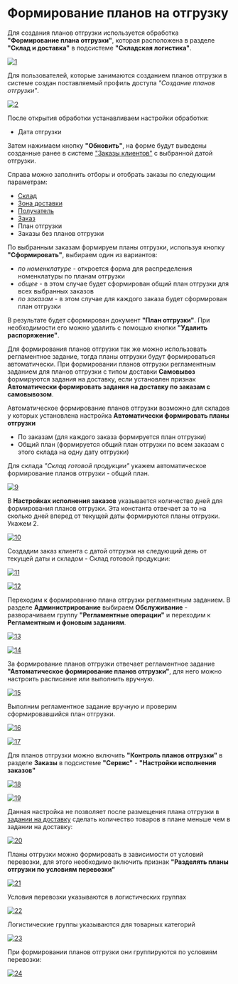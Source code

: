 # Формирование планов на отгрузку

Для создания планов отгрузки используется обработка **"Формирование плана отгрузки"**, которая расположена в разделе **"Склад и доставка"** в подсистеме **"Складская логистика"**.

[![1][1]][1]

Для пользователей, которые занимаются созданием планов отгрузки в системе создан поставляемый профиль доступа *"Создание планов отгрузки"*.

[![2][2]][2]

После открытия обработки устанавливаем настройки обработки:

- Дата отгрузки

Затем нажимаем кнопку **"Обновить"**, на форме будут выведены созданные ранее в системе ["Заказы клиентов"](../../FormationOfOrders/CustomerOrder.md) с выбранной датой отгрузки.

Справа можно заполнить отборы и отобрать заказы по следующим параметрам:

- [Склад](../../../../CommonInformation/Warehouse.md)
- [Зона доставки](../../../../CommonInformation/ZoneOfDelivery.md)
- [Получатель](../../../../CommonInformation/Contractor.md)
- [Заказ](../../FormationOfOrders/CustomerOrder.md)
- План отгрузки
- Заказы без планов отгрузки

По выбранным заказам формируем планы отгрузки, используя кнопку **"Сформировать"**, выбираем один из вариантов:

- *по номенклатуре* - откроется форма для распределения номенклатуры по планам отгрузки
- *общее* - в этом случае будет сформирован общий план отгрузки для всех выбранных заказов
- *по заказам* - в этом случае для каждого заказа будет сформирован план отгрузки

В результате будет сформирован документ **"План отгрузки"**. При необходимости его можно удалить с помощью кнопки **"Удалить распоряжение"**.

Для формирования планов отгрузки так же можно использовать регламентное задание, тогда планы отгрузки будут формироваться автоматически. При формировании планов отгрузки регламентным заданием для планов отгрузки с типом доставки **Самовывоз** формируются задания на доставку, если установлен признак **Автоматически формировать задания на доставку по заказам с самовывозом**.

Автоматическое формирование планов отгрузки возможно для складов у которых установлена настройка **Автоматически формировать планы отгрузки**

- По заказам (для каждого заказа формируется план отгрузки)
- Общий план (формируется общий план отгрузки по всем заказам с этого склада на одну дату отгрузки)

Для склада *"Склад готовой продукции"* укажем автоматическое формирование планов отгрузки - общий план.

[![9][9]][9]

В **Настройках исполнения заказов** указывается количество дней для формирования планов отгрузки. Эта константа отвечает за то на сколько дней вперед от текущей даты формируются планы отгрузки. Укажем 2.

[![10][10]][10]

Создадим заказ клиента с датой отгрузки на следующий день от текущей даты и складом - Склад готовой продукции:

[![11][11]][11]

[![12][12]][12]

Переходим к формированию плана отгрузки регламентным заданием. В разделе **Администрирование** выбираем **Обслуживание**  - разворачиваем группу **"Регламентные операции"** и переходим к **Регламентным и фоновым заданиям**.

[![13][13]][13]

[![14][14]][14]

За формирование планов отгрузки отвечает регламентное задание **"Автоматическое формирование планов отгрузки"**, для него можно настроить расписание или выполнить вручную.

[![15][15]][15]

Выполним регламентное задание вручную и проверим сформировавшийся план отгрузки.

[![16][16]][16]

[![17][17]][17]

Для планов отгрузки можно включить **"Контроль планов отгрузки"** в разделе **Заказы** в подсистеме **"Сервис"** - **"Настройки исполнения заказов"**

[![18][18]][18]

[![19][19]][19]

Данная настройка не позволяет после размещения плана отгрузки в [задании на доставку](DistributionOfShipmentsByCar.md) сделать количество товаров в плане меньше чем в задании на доставку:

[![20][20]][20]

Планы отгрузки можно формировать в зависимости от условий перевозки, для этого необходимо включить признак **"Разделять планы отгрузки по условиям перевозки"**

[![21][21]][21]

Условия перевозки указываются в логистических группах

[![22][22]][22]

Логистические группы указываются для товарных категорий

[![23][23]][23]

При формировании планов отгрузки они группируются по условиям перевозки:

[![24][24]][24]

[1]: CreationOfPlansForShipment.assets/1.png
[2]: CreationOfPlansForShipment.assets/2.png
[4]: CreationOfPlansForShipment.assets/4.png
[5]: CreationOfPlansForShipment.assets/5.png
[6]: CreationOfPlansForShipment.assets/6.png
[7]: CreationOfPlansForShipment.assets/7.png
[8]: CreationOfPlansForShipment.assets/8.png
[9]: CreationOfPlansForShipment.assets/9.png
[10]: CreationOfPlansForShipment.assets/10.png
[11]: CreationOfPlansForShipment.assets/11.png
[12]: CreationOfPlansForShipment.assets/12.png
[13]: CreationOfPlansForShipment.assets/13.png
[14]: CreationOfPlansForShipment.assets/14.png
[15]: CreationOfPlansForShipment.assets/15.png
[16]: CreationOfPlansForShipment.assets/16.png
[17]: CreationOfPlansForShipment.assets/17.png
[18]: CreationOfPlansForShipment.assets/18.png
[19]: CreationOfPlansForShipment.assets/19.png
[20]: CreationOfPlansForShipment.assets/20.png
[21]: CreationOfPlansForShipment.assets/21.png
[22]: CreationOfPlansForShipment.assets/22.png
[23]: CreationOfPlansForShipment.assets/23.png
[24]: CreationOfPlansForShipment.assets/24.png
